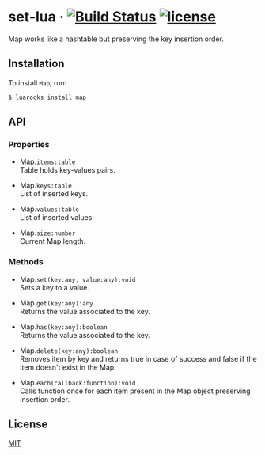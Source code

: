 # set-lua &middot; [![Build Status](https://travis-ci.org/EvandroLG/Map.svg?branch=master)](https://travis-ci.org/EvandroLG/set-lua) [![license](https://badgen.now.sh/badge/license/MIT)](./LICENSE)
Map works like a hashtable but preserving the key insertion order.

## Installation
To install `Map`, run:

```sh
$ luarocks install map
```

## API
### Properties
* Map.<code>items:table</code><br />
Table holds key-values pairs.

* Map.<code>keys:table</code><br />
List of inserted keys.

* Map.<code>values:table</code><br />
List of inserted values.

* Map.<code>size:number</code><br />
Current Map length.

### Methods
* Map.<code>set(key:any, value:any):void</code><br />
Sets a key to a value.

* Map.<code>get(key:any):any</code><br />
Returns the value associated to the key.

* Map.<code>has(key:any):boolean</code><br />
Returns the value associated to the key.

* Map.<code>delete(key:any):boolean</code><br />
Removes item by key and returns true in case of success and false if the item doesn't exist in the Map.

* Map.<code>each(callback:function):void</code><br />
Calls function once for each item present in the Map object preserving insertion order.

## License
[MIT](./LICENSE)
